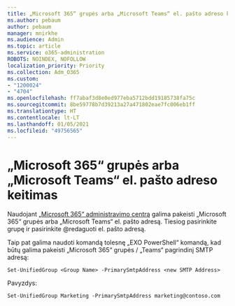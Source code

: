 ```yaml
---
title: „Microsoft 365“ grupės arba „Microsoft Teams“ el. pašto adreso keitimas
ms.author: pebaum
author: pebaum
manager: mnirkhe
ms.audience: Admin
ms.topic: article
ms.service: o365-administration
ROBOTS: NOINDEX, NOFOLLOW
localization_priority: Priority
ms.collection: Adm_O365
ms.custom:
- "1200024"
- "4704"
ms.openlocfilehash: ff7abaf3d8e0ed977eba5712bdd19185738fa75c
ms.sourcegitcommit: 8be59778b7d39213a27a471802eae7fc006eb1ff
ms.translationtype: HT
ms.contentlocale: lt-LT
ms.lasthandoff: 01/05/2021
ms.locfileid: "49756565"
---
```

# <a name="change-email-address-of-a-microsoft-365-group-or-microsoft-teams"></a>„Microsoft 365“ grupės arba „Microsoft Teams“ el. pašto adreso keitimas

Naudojant [„Microsoft 365“ administravimo centrą](https://admin.microsoft.com/) galima pakeisti „Microsoft 365“ grupės arba „Microsoft Teams“ el. pašto adresą. Tiesiog pasirinkite grupę ir pasirinkite @redaguoti el. pašto adresą.

Taip pat galima naudoti komandą tolesnę „EXO PowerShell“ komandą, kad būtų galima pakeisti „Microsoft 365“ grupės / „Teams“ pagrindinį SMTP adresą:

`Set-UnifiedGroup <Group Name> -PrimarySmtpAddress <new SMTP Address>`

Pavyzdys:

`Set-UnifiedGroup Marketing -PrimarySmtpAddress marketing@contoso.com`
